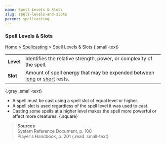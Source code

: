 ```yaml
---
name: Spell Levels & Slots
slug: spell-levels-and-slots
parent: spellcasting
---
```

### Spell Levels & Slots
[Home](dm-operations-center) > [Spellcasting](spellcasting-menu) > Spell Levels & Slots {.small-text}

|||
| :-------- | :-------------------------------------------------------------------------------------------------- |
| **Level** | Identifies the relative strength, power, or complexity of the spell.                                |
| **Slot**  | Amount of spell energy that may be expended between [long](long-rest) or [short](short-rest) rests. |
{.gray .small-text}

- A spell must be cast using a spell slot of equal level or higher.
- A spell slot is used regardless of the spell level it was used to cast.
- Casting some spells at a higher level makes the spell more powerful or affect more creatures.
{.square}

> **Sources** <br/>
> System Reference Document, p. 100<br/>
> Player's Handbook, p. 201
{.read .small-text}

